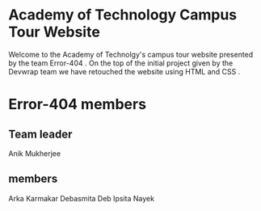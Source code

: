 # Academy of Technology Campus Tour Website

Welcome to the Academy of Technolgy's campus tour website presented by the team Error-404 . On the top of the initial project given by the Devwrap team we have retouched the website using HTML and CSS . 


# Error-404 members
## Team leader
Anik Mukherjee
## members
Arka Karmakar
Debasmita Deb
Ipsita Nayek




